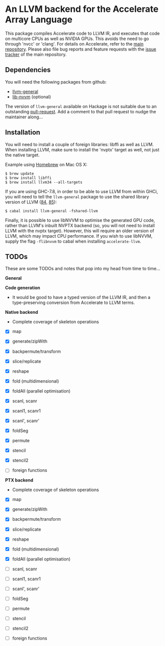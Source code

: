 An LLVM backend for the Accelerate Array Language
=================================================

This package compiles Accelerate code to LLVM IR, and executes that code on
multicore CPUs as well as NVIDIA GPUs. This avoids the need to go through 'nvcc'
or 'clang'. For details on Accelerate, refer to the [main repository][GitHub].
Please also file bug reports and feature requests with the [issue
tracker][Issues] of the main repository.

  [GitHub]:  https://github.com/AccelerateHS/accelerate
  [Issues]:  https://github.com/AccelerateHS/accelerate/issues

Dependencies
------------

You will need the following packages from github:

  * [llvm-general](https://github.com/tvh/llvm-general/tree/curatedTargetMachine)
  * [lib-nvvm](https://github.com/nvidia-compiler-sdk/hsnvvm) (optional)

The version of `llvm-general` available on Hackage is not suitable due to an
outstanding [pull-request][llvm-general-issue101]. Add a comment to that pull
request to nudge the maintainer along...


Installation
------------

You will need to install a couple of foreign libraries: libffi as well as LLVM.
When installing LLVM, make sure to install the 'nvptx' target as well, not just
the native target.

Example using [Homebrew](http://brew.sh) on Mac OS X:

```
$ brew update
$ brew install libffi
$ brew install llvm34 --all-targets
```

If you are using GHC-7.8, in order to be able to use LLVM from within GHCi, you
will need to tell the `llvm-general` package to use the shared library version
of LLVM ([84][llvm-general-issue84], [85][llvm-general-issue85]):

```
$ cabal install llvm-general -fshared-llvm
```

Finally, it is possible to use libNVVM to optimise the generated GPU code,
rather than LLVM's inbuilt NVPTX backend (so, you will not need to install LLVM
with the nvptx target). However, this will require an older version of LLVM,
which may impact CPU performance. If you wish to use libNVVM, supply the flag
`-flibnvvm` to cabal when installing `accelerate-llvm`.


TODOs
-----

These are some TODOs and notes that pop into my head from time to time...

**General**


**Code generation**

  * It would be good to have a typed version of the LLVM IR, and then a
    type-preserving conversion from Accelerate to LLVM terms.


**Native backend**

  * Complete coverage of skeleton operations
- [x] map
- [x] generate/zipWith
- [x] backpermute/transform
- [x] slice/replicate
- [x] reshape
- [x] fold (multidimensional)
- [x] foldAll (parallel optimisation)
- [x] scanl, scanr
- [x] scanl1, scanr1
- [x] scanl', scanr'
- [x] foldSeg
- [x] permute
- [x] stencil
- [x] stencil2
- [ ] foreign functions


**PTX backend**

  * Complete coverage of skeleton operations
- [x] map
- [x] generate/zipWith
- [x] backpermute/transform
- [x] slice/replicate
- [x] reshape
- [x] fold (multidimensional)
- [x] foldAll (parallel optimisation)
- [ ] scanl, scanr
- [ ] scanl1, scanr1
- [ ] scanl', scanr'
- [ ] foldSeg
- [ ] permute
- [ ] stencil
- [ ] stencil2
- [ ] foreign functions


 [llvm-general-issue84]:        https://github.com/bscarlet/llvm-general/issues/84
 [llvm-general-issue85]:        https://github.com/bscarlet/llvm-general/issues/85
 [llvm-general-issue101]:       https://github.com/bscarlet/llvm-general/pull/101

